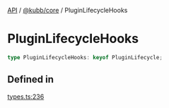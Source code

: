 [API](../../../packages.md) / [@kubb/core](../index.md) / PluginLifecycleHooks

# PluginLifecycleHooks

```ts
type PluginLifecycleHooks: keyof PluginLifecycle;
```

## Defined in

[types.ts:236](https://github.com/kubb-project/kubb/blob/41d5fcbd23d143293d72542efcb650e62fa3a210/packages/core/src/types.ts#L236)
